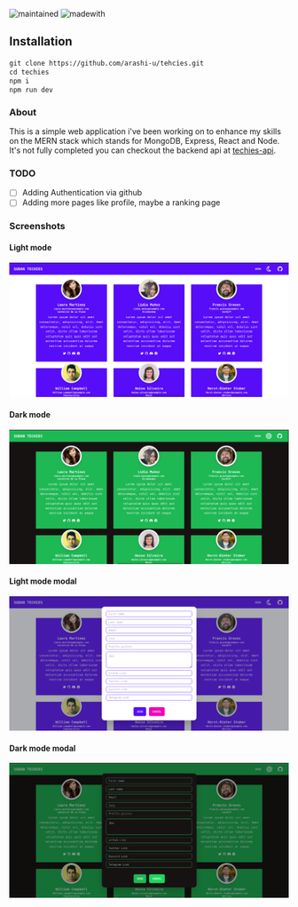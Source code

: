 ![maintained](https://img.shields.io/badge/Maintained%3F-yes-green.svg?style=for-the-badge)
![madewith](https://img.shields.io/badge/Made%20with-React-61DAFB?style=for-the-badge&logo=React)

## Installation

```
git clone https://github.com/arashi-u/tehcies.git
cd techies
npm i
npm run dev
```

### About

This is a simple web application i've been working on to enhance my skills on the MERN stack which stands for MongoDB, Express, React and Node.
It's not fully completed you can checkout the backend api at [techies-api](https://github.com/talald3v/techies-api).

### TODO

- [ ] Adding Authentication via github
- [ ] Adding more pages like profile, maybe a ranking page 

### Screenshots

#### Light mode
![lightmode](./screenshots/light.png)

#### Dark mode
![darkmode](./screenshots/dark.png)

#### Light mode modal
![lightmodal](./screenshots/light-modal.png)

#### Dark mode modal
![darkmodal](./screenshots/dark-modal.png)
